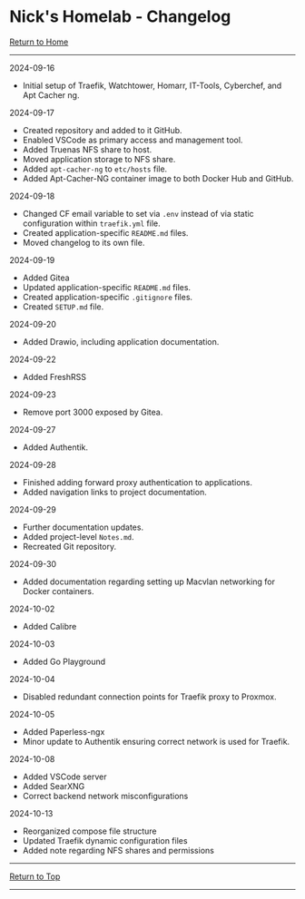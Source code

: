 # Nick's Homelab - Changelog

[Return to Home](/README.md)

----------

2024-09-16

- Initial setup of Traefik, Watchtower, Homarr, IT-Tools, Cyberchef, and Apt Cacher ng.

2024-09-17

- Created repository and added to it GitHub.
- Enabled VSCode as primary access and management tool.
- Added Truenas NFS share to host.
- Moved application storage to NFS share.
- Added `apt-cacher-ng` to `etc/hosts` file.
- Added Apt-Cacher-NG container image to both Docker Hub and GitHub.

2024-09-18

- Changed CF email variable to set via `.env` instead of via static
  configuration within `traefik.yml` file.
- Created application-specific `README.md` files.
- Moved changelog to its own file.

2024-09-19

- Added Gitea
- Updated application-specific `README.md` files.
- Created application-specific `.gitignore` files.
- Created `SETUP.md` file.

2024-09-20

- Added Drawio, including application documentation.

2024-09-22

- Added FreshRSS

2024-09-23

- Remove port 3000 exposed by Gitea.

2024-09-27

- Added Authentik.

2024-09-28

- Finished adding forward proxy authentication to applications.
- Added navigation links to project documentation.

2024-09-29

- Further documentation updates.
- Added project-level `Notes.md`.
- Recreated Git repository.

2024-09-30

- Added documentation regarding setting up Macvlan networking for Docker
  containers.

2024-10-02

- Added Calibre

2024-10-03

- Added Go Playground

2024-10-04

- Disabled redundant connection points for Traefik proxy to Proxmox.

2024-10-05

- Added Paperless-ngx
- Minor update to Authentik ensuring correct network is used for Traefik.

2024-10-08

- Added VSCode server
- Added SearXNG
- Correct backend network misconfigurations

2024-10-13

- Reorganized compose file structure
- Updated Traefik dynamic configuration files
- Added note regarding NFS shares and permissions

----------

[Return to Top](/CHANGELOG.md)

----------
